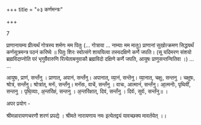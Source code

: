 +++
title = "०३ कर्णमन्त्रः"

+++

7

प्राणानायम्य प्रीत्यर्थं गोत्रस्य शर्मणः मम पितुः (... गोत्राया ... नाम्याः मम मातुः) प्राणानां सुखोत्क्रमण सिद्धयर्थं कर्णसूत्रमन्त्र पठनं करिष्ये ॥ पितुः शिरः स्वोत्संगे शाययित्वा तस्यदक्षिणे कर्णे जपति। (सू यदिमरण संशयो ब्रह्मविदाप्नोति परं भृगुर्वैवारुणि रित्येताबनुवाकौ ब्रह्मविदो दक्षिणे कर्णे जपति, आयुषः प्राणुसन्तन्वितिवा ।) ... ...

आयुषः, प्राणं, सन्तँनु । प्राणात्, अपानं, सन्तँनु। अपानात्, व्या॒नं, सन्तॆनु। व्या॒नात्, चक्षुः, सन्तनु । चक्षुषः, श्रोत्रं, सन्तँनु। श्रोत्रा॑त्, मनॅः, सन्तँनु। मनॅसः, वाचें, सन्तँनु । वाचः, आत्मानं॑, सन्तँनु। आ॒त्मनॊः, पृथिवीं, सन्तनु । पृथि॒व्याः, अ॒न्तरि॑क्षं, सन्तनु । अ॒न्तरि॑क्षात्, दिवं, सन्तँनु । दिवॅः, सुवॅः, सन्तँनु॥ ।


अपर प्रयोग -

श्रीमन्नारायणचरणौ शरणं प्रपद्ये । श्रीमते नारायणाय नमः इत्येतद्वयं यावच्छक्य मावर्तयेत् ।।
